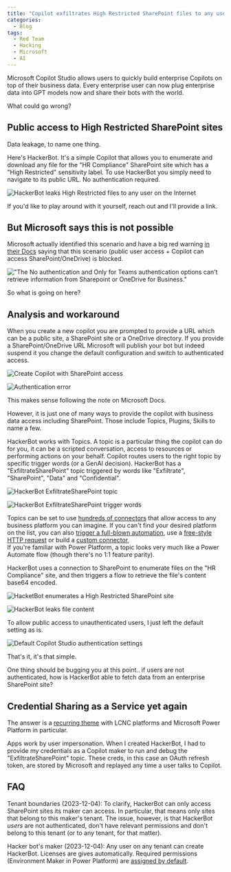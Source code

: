 ```yaml
---
title: "Copilot exfiltrates High Restricted SharePoint files to any user on the Internet, no auth required"
categories:
  - Blog
tags:
  - Red Team
  - Hacking
  - Microsoft
  - AI
---
```


Microsoft Copilot Studio allows users to quickly build enterprise Copilots on top of their business data.
Every enterprise user can now plug enterprise data into GPT models now and share their bots with the world.

What could go wrong?

## Public access to High Restricted SharePoint sites

Data leakage, to name one thing.

Here's HackerBot.
It's a simple Copilot that allows you to enumerate and download any file for the "HR Compliance" SharePoint site which has a "High Restricted" sensitivity label.
To use HackerBot you simply need to navigate to its public URL. No authentication required.

![HackerBot leaks High Restricted files to any user on the Internet](/assets/images/2023-12-03-copilot-sharepoint-data-exfil/hackerbot-demo-app.png)

If you'd like to play around with it yourself, reach out and I'll provide a link.

## But Microsoft says this is not possible

Microsoft actually identified this scenario and have a big red warning [in their Docs](https://learn.microsoft.com/en-us/microsoft-copilot-studio/nlu-generative-answers-sharepoint-onedrive) saying that this scenario (public user access + Copilot can access SharePoint/OneDrive) is blocked.

!["The No authentication and Only for Teams authentication options can't retrieve information from Sharepoint or OneDrive for Business."](/assets/images/2023-12-03-copilot-sharepoint-data-exfil/microsoft-docs-warning.png)

So what is going on here?

## Analysis and workaround 

When you create a new copilot you are prompted to provide a URL which can be a public site, a SharePoint site or a OneDrive directory.
If you provide a SharePoint/OneDrive URL Microsoft will publish your bot but indeed suspend it you change the default configuration and switch to authenticated access.

![Create Copilot with SharePoint access](/assets/images/2023-12-03-copilot-sharepoint-data-exfil/create-copilot.png)

![Authentication error](/assets/images/2023-12-03-copilot-sharepoint-data-exfil/copilot-auth-error.png)

This makes sense following the note on Microsoft Docs.


However, it is just one of many ways to provide the copilot with business data access including SharePoint.
Those include Topics, Plugins, Skills to name a few.

HackerBot works with Topics. A topic is a particular thing the copilot can do for you, it can be a scripted conversation, access to resources or performing actions on your behalf.
Copilot routes users to the right topic by specific trigger words (or a GenAI decision).
HackerBot has a "ExfiltrateSharePoint" topic triggered by words like "Exfiltrate", "SharePoint", "Data" and "Confidential".

![HackerBot ExfiltrateSharePoint topic](/assets/images/2023-12-03-copilot-sharepoint-data-exfil/hackerbot-topic-list.png)

![HackerBot ExfiltrateSharePoint trigger words](/assets/images/2023-12-03-copilot-sharepoint-data-exfil/hackerbot-exfiltratesharepoint-trigger-words.png)

Topics can be set to use [hundreds of connectors](https://learn.microsoft.com/en-us/connectors/connector-reference/) that allow access to any business platform you can imagine. 
If you can't find your desired platform on the list, you can also [trigger a full-blown automation](https://learn.microsoft.com/en-us/microsoft-copilot-studio/advanced-use-flow), use a [free-style HTTP request](https://learn.microsoft.com/en-us/microsoft-copilot-studio/authoring-http-node) or build a [custom connector](https://learn.microsoft.com/en-us/connectors/custom-connectors/),  
If you're familiar with Power Platform, a topic looks very much like a Power Automate flow (though there's no 1:1 feature parity).

HackerBot uses a connection to SharePoint to enumerate files on the "HR Compliance" site, and then triggers a flow to retrieve the file's content base64 encoded.

![HacketBot enumerates a High Restricted SharePoint site](/assets/images/2023-12-03-copilot-sharepoint-data-exfil/hacketbot-lists-sharepoint-files.png)

![HackerBot leaks file content](/assets/images/2023-12-03-copilot-sharepoint-data-exfil/hackerbot-leaks-file-content.png)

To allow public access to unauthenticated users, I just left the default setting as is.

![Default Copilot Studio authentication settings](/assets/images/2023-12-03-copilot-sharepoint-data-exfil/default-copilot-auth-settings.png)

That's it, it's that simple.

One thing should be bugging you at this point.. if users are not authenticated, how is HackerBot able to fetch data from an enterprise SharePoint site?

## Credential Sharing as a Service yet again

The answer is a [recurring theme](https://www.youtube.com/watch?v=QtaA5U7LJ74) with LCNC platforms and Microsoft Power Platform in particular.

Apps work by user impersonation.
When I created HackerBot, I had to provide my credentials as a Copilot maker to run and debug the "ExfiltrateSharePoint" topic.
These creds, in this case an OAuth refresh token, are stored by Microsoft and replayed any time a user talks to Copilot.

## FAQ

Tenant boundaries (2023-12-04): To clarify, HackerBot can only access SharePoint sites its maker can access.
In particular, that means only sites that belong to this maker's tenant. 
The issue, however, is that HackerBot *users* are not authenticated, don't have relevant permissions and don't belong to this tenant (or to any tenant, for that matter).

Hacker bot's maker (2023-12-04): Any user on any tenant can create HackerBot. 
Licenses are gives automatically. 
Required permissions (Environment Maker in Power Platform) are [assigned by default](https://learn.microsoft.com/en-us/power-platform/admin/environments-overview).